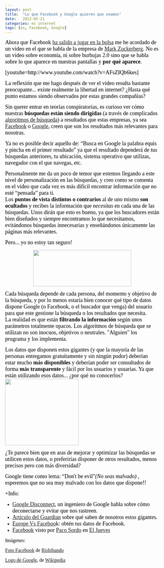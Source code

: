 ```yaml
---
layout: post
title:  "Lo que Facebook y Google quieren que veamos"
date:   2012-05-21
categories: es internet
tags: [es, Facebook, Google]
---
```

<span style="color:#000000;"><span style="font-family:'Ubuntu Light';"><span style="font-size:large;">Ahora que Facebook <a href="http://economia.elpais.com/economia/2012/05/18/album/1337334932_274502.html#1337334932_274502_1337352546">ha salido a jugar en la bolsa</a> me he acordado de un video en el que se habla de la empresa de <a href="http://es.wikipedia.org/wiki/Mark_Zuckerberg">Mark Zuckerberg</a>. No es un video sobre economía, ni sobre burbujas 2.0 sino que se habla sobre lo que aparece en nuestras pantallas y <strong>por qué aparece</strong>.</span></span></span></p>
<p><span style="color:#000000;font-family:'Ubuntu Light';font-size:large;">[youtube=http://www.youtube.com/watch?v=AFsZIQb6kes]</span>
  

<p><span style="color:#000000;"><span style="font-family:'Ubuntu Light';"><span style="font-size:large;">La reflexión que me hago después de ver el video resulta bastante preocupante... existe realmente la libertad en internet? ¿Hasta qué punto estamos siendo observados por estas grandes compañías? </span></span></span></p>
<p><span style="color:#000000;"><span style="font-family:'Ubuntu Light';"><span style="font-size:large;">Sin querer entrar en teorías conspiratorias, es curioso ver cómo nuestras <strong>búsquedas están siendo dirigidas</strong> (a través de complicados <a href="http://es.wikipedia.org/wiki/Algoritmos_de_búsqueda">algoritmos de búsqueda</a>) a resultados que estas empresas, ya sea <a href="http://es.wikipedia.org/wiki/Facebook">Facebook</a> o <a href="http://es.wikipedia.org/wiki/Google">Google</a>, creen que son los resultados más relevantes para nosotras.</span></span></span></p>
<p><span style="font-size:large;"><span style="color:#000000;"><span style="font-family:'Ubuntu Light';">Ya no es posible decir aquello de: “Busca en Google la palabra equis y pincha en el primer resultado” ya que el resultado dependerá de tus búsquedas anteriores, tu ubicación, sistema operativo que utilizas, navegador con el que navegas, etc. </span></span></span></p>
<p><span style="font-size:large;"><span style="color:#000000;"><span style="font-family:'Ubuntu Light';">Personalmente me da un poco de temor que estemos llegando a este nivel de personalización en las búsquedas, y creo como se comenta en el video que cada vez es más difícil encontrar información que no esté “pensada” para ti.<br>
Los <strong>puntos de vista distintos o contrarios</strong> al de uno mismo<strong> son ocultados</strong> y recibes la información que </span></span><span style="color:#000000;"><span style="font-family:'Ubuntu Light';"><em>necesitas</em></span></span><span style="color:#000000;"><span style="font-family:'Ubuntu Light';"> en cada una de las búsquedas. Unos dirán que esto es bueno, ya que los buscadores están bien diseñados y siempre encontramos lo que necesitamos, evitándonos búsquedas innecesarias y enseñándonos únicamente las páginas más relevantes. </span></span></span></p>
<p><span style="font-size:large;"><span style="color:#000000;"><span style="font-family:'Ubuntu Light';">Pero... yo no estoy tan seguro!</span></span></span></p>
<p style="text-align:center;"><a href="http://upload.wikimedia.org/wikipedia/commons/5/52/Newgooglelogo.png"><img class="aligncenter" src="http://upload.wikimedia.org/wikipedia/commons/5/52/Newgooglelogo.png" alt="" width="320" height="118"></a></p>
<p><span style="font-size:large;"><span style="color:#000000;"><span style="font-family:'Ubuntu Light';">Cada búsqueda depende de cada persona, del momento y objetivo de la búsqueda, y por lo menos estaría bien conocer qué tipo de datos dispone Google (o Facebook, o el buscador que venga) del usuario para que este gestione la búsqueda o los resultados que necesita.<br>
La realidad es que están<strong> filtrando la información&nbsp;</strong>según unos parámetros totalmente opacos. Los algoritmos de búsqueda que se utilizan no son inocuos, objetivos o neutrales. "Alguien" los programa y los implementa.&nbsp;</span></span></span></p>
<p><span style="font-size:large;"><span style="color:#000000;"><span style="font-family:'Ubuntu Light';">Los datos que disponen estos gigantes (y que la mayoría de las personas entregamos gratuitamente y sin ningún pudor) deberían estar mucho <strong>más disponibles</strong> y deberían poder ser consultados de forma <strong>más transparente</strong> y fácil por los usuarios y usuarias. Ya que están utilizando esos datos... ¿por qué no conocerlos?<a href="http://farm5.staticflickr.com/4006/4660452869_ec134f95c6_m.jpg"><img class="alignright" src="http://farm5.staticflickr.com/4006/4660452869_ec134f95c6_m.jpg" alt="" width="240" height="216"></a> </span></span></span></p>
<p><span style="font-size:large;"><span style="color:#000000;"><span style="font-family:'Ubuntu Light';">¿Te parece bien que en aras de mejorar y optimizar las búsquedas se utilicen estos datos, o preferirías disponer de otros resultados, menos precisos pero con más diversidad?</span></span></span></p>
<p><span style="font-size:large;"><span style="color:#000000;"><span style="font-family:'Ubuntu Light';">Google tiene como lema: “Don't be evil”</span></span><span style="color:#000000;"><span style="font-family:'Ubuntu Light';"><em>(No seas malvado)</em></span></span><span style="color:#000000;"><span style="font-family:'Ubuntu Light';"> , esperemos que no sea muy malvado con los datos que dispone!!</span></span></span></p>
<p><span style="font-size:large;"><span style="color:#000000;"><span style="font-family:'Ubuntu Light';">+Info:</span></span></span></p>
<ul>
<li><span style="font-size:large;"><span style="color:#000000;"><span style="font-family:'Ubuntu Light';"><a href="http://www.omicrono.com/2012/03/un-ingeniero-de-google-te-ensena-a-que-google-facebook-linkedin-twitter-y-yahoo-dejen-de-rastrear-lo-que-haces-con-disconnect/">Google Disconnect</a>, un ingeniero de Google habla sobre cómo deconectarse y evitar que nos rastreen.</span></span></span></li>
<li><span style="font-size:large;"><span style="color:#000000;"><span style="font-family:'Ubuntu Light';"><a href="http://www.guardian.co.uk/technology/2012/apr/22/me-and-my-data-internet-giants">Artículo del Guardian</a> sobre qué saben de nosotros estos gigantes.</span></span></span></li>
<li><span style="font-size:large;"><span style="color:#000000;"><span style="font-family:'Ubuntu Light';"><a title="Europe Vs Facebook" href="http://europe-v-facebook.org/ES/Obten_tus_datos_/obten_tus_datos_.html" target="_blank">Europe Vs Faceboo</a>k: obtén tus datos de Facebook.</span></span></span></li>
<li><span style="font-size:large;"><span style="color:#000000;"><span style="font-family:'Ubuntu Light';"><a href="http://www.eljueves.es/2012/01/16/tengo_facebook.html">Facebook</a> visto por <a href="https://twitter.com/#!/damealgo">Paco Sordo</a> en <a href="http://www.eljueves.es/">El Jueves</a></span></span></span></li>
</ul>
<p><span style="font-size:medium;"><span style="color:#000000;"><span style="font-family:'Ubuntu Light';">Imágenes:</span></span></span></p>
<p><span style="font-size:medium;"><span style="color:#000000;"><span style="font-family:'Ubuntu Light';"><a href="http://www.flickr.com/photos/rishibando/4660452869/sizes/z/in/photostream/">Foto Facebook</a> de <a href="http://www.flickr.com/photos/rishibando/">Rishibando</a></span></span></span></p>
<p><span style="font-size:medium;"><span style="color:#000000;"><span style="font-family:'Ubuntu Light';"><a href="http://upload.wikimedia.org/wikipedia/commons/5/52/Newgooglelogo.png">Logo de Google</a>, de <a href="http://es.wikipedia.org/wiki/Wikipedia:Portada">Wikipedia</a></span></span></span></p>
